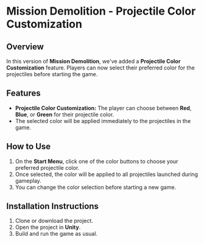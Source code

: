 # Mission Demolition - Projectile Color Customization

## **Overview**
In this version of **Mission Demolition**, we've added a **Projectile Color Customization** feature. Players can now select their preferred color for the projectiles before starting the game.

## **Features**
- **Projectile Color Customization:** The player can choose between **Red**, **Blue**, or **Green** for their projectile color.
- The selected color will be applied immediately to the projectiles in the game.

## **How to Use**
1. On the **Start Menu**, click one of the color buttons to choose your preferred projectile color.
2. Once selected, the color will be applied to all projectiles launched during gameplay.
3. You can change the color selection before starting a new game.

## **Installation Instructions**
1. Clone or download the project.
2. Open the project in **Unity**.
3. Build and run the game as usual.
